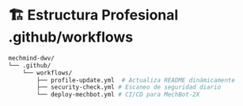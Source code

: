 # 🏗️ **Estructura Profesional .github/workflows**

```bash
mechmind-dwv/
└── .github/
    └── workflows/
        ├── profile-update.yml  # Actualiza README dinámicamente
        ├── security-check.yml # Escaneo de seguridad diario
        └── deploy-mechbot.yml # CI/CD para MechBot-2X
